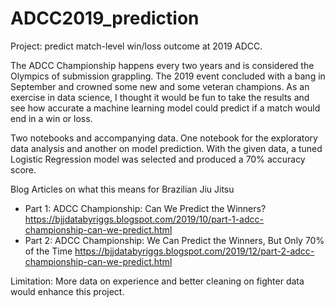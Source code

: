 # ADCC2019_prediction
 Project: predict match-level win/loss outcome at 2019 ADCC. 
 
The ADCC Championship happens every two years and is considered the Olympics of submission grappling. The 2019 event concluded with a bang in September and crowned some new and some veteran champions. As an exercise in data science, I thought it would be fun to take the results and see how accurate a machine learning model could predict if a match would end in a win or loss. 

Two notebooks and accompanying data. One notebook for the exploratory data analysis and another on model prediction. With the given data, a tuned Logistic Regression model was selected and produced a 70% accuracy score. 

Blog Articles on what this means for Brazilian Jiu Jitsu
- Part 1: ADCC Championship: Can We Predict the Winners? 
https://bjjdatabyriggs.blogspot.com/2019/10/part-1-adcc-championship-can-we-predict.html 
- Part 2: ADCC Championship: We Can Predict the Winners, But Only 70% of the Time 
https://bjjdatabyriggs.blogspot.com/2019/12/part-2-adcc-championship-can-we-predict.html 

Limitation: More data on experience and better cleaning on fighter data would enhance this project.
